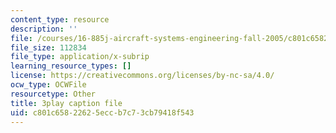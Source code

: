 ```yaml
---
content_type: resource
description: ''
file: /courses/16-885j-aircraft-systems-engineering-fall-2005/c801c65822625eccb7c73cb79418f543_bOAyzURugaw.vtt
file_size: 112834
file_type: application/x-subrip
learning_resource_types: []
license: https://creativecommons.org/licenses/by-nc-sa/4.0/
ocw_type: OCWFile
resourcetype: Other
title: 3play caption file
uid: c801c658-2262-5ecc-b7c7-3cb79418f543
---
```


